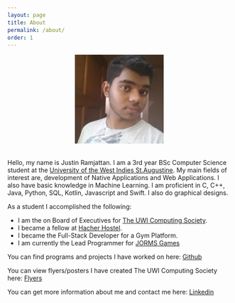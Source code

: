 ```yaml
---
layout: page
title: About
permalink: /about/
order: 1
---
```

<center><img src="/assets/selfimg.jpg" width="200" height="200"></center><br>

Hello, my name is Justin Ramjattan. I am a 3rd year BSc Computer Science student at the [University of the West Indies St.Augustine](https://sta.uwi.edu/).
My main fields of interest are, development of Native Applications and Web Applications. I also have basic knowledge in Machine Learning.
I am proficient in C, C++, Java, Python, SQL, Kotlin, Javascript and Swift. I also do graphical designs.

As a student I accomplished the following:
- I am the on Board of Executives for [The UWI Computing Society](https://theuwics.github.io).
- I became a fellow at [Hacher Hostel](https://hackerhostel.com.jm/).
- I became the Full-Stack Developer for a Gym Platform.
- I am currently the Lead Programmer for [JORMS Games](https://jormsgames.github.io)  

You can find programs and projects I have worked on here:
[Github](https://github.com/aundrae)

You can view flyers/posters I have created The UWI Computing Society here:
[Flyers](/flyers)

You can get more information about me and contact me here:
[Linkedin](https://www.linkedin.com/in/justin-ramjattan-aabb1015a/)


[jekyll-organization]: https://github.com/jekyll
